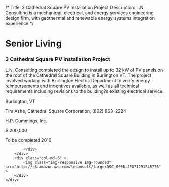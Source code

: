 /*
Title: 3 Cathedral Square PV Installation Project
Description: L.N. Consulting is a mechanical, electrical, and energy services engineering design firm, with geothermal and renewable energy systems integration experience
*/

# Senior Living

<div>
	<div class="row">
		<div class="col-md-6" >
			<div class="well" >
				<h3>3 Cathedral Square PV Installation Project</h3>
				<p>L.N. Consulting completed the design to install up to 32 kW of PV panels on the roof of the Cathedral Square Building in Burlington VT.  The project involved working with Burlington Electric Department to verify energy reimbursements and incentives available, as well as all technical requirements including revisions to the building?s existing electrical service.</p>
				<p>Burlington, VT</p>
				<p>Tim Ashe, Cathedral Square Corporation, (802) 863-2224</p>
				<p></p>
				<p>H.P. Cummings, Inc.</p>
				<p>$ 200,000</p>
				<p>To be completed 2010</p>
				<p></p>
				
			</div>
		</div>
		<div class="col-md-6" >
			<img class="img-responsive img-rounded" src="http://s3.amazonaws.com/lnconsult/large/DSC_0058.JPG?1291245776" >
		</div>
	</div>
</div>
